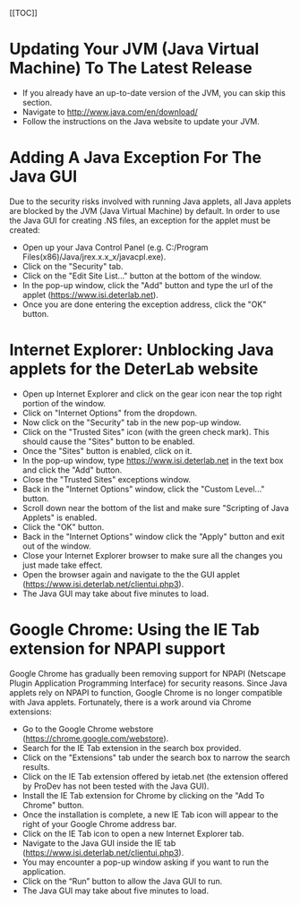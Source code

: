 
[[TOC]]

# Updating Your JVM (Java Virtual Machine) To The Latest Release
* If you already have an up-to-date version of the JVM, you can skip this section.
* Navigate to http://www.java.com/en/download/
* Follow the instructions on the Java website to update your JVM.

# Adding A Java Exception For The Java GUI
Due to the security risks involved with running Java applets, all Java applets are blocked by the JVM (Java Virtual Machine) by default. In order to use the Java GUI for creating .NS files, an exception for the applet must be created:

* Open up your Java Control Panel (e.g. C:/Program Files(x86)/Java/jrex.x.x_x/javacpl.exe).
* Click on the "Security" tab.
* Click on the "Edit Site List..." button at the bottom of the window.
* In the pop-up window, click the "Add" button and type the url of the applet (https://www.isi.deterlab.net).
* Once you are done entering the exception address, click the "OK" button.

# Internet Explorer: Unblocking Java applets for the DeterLab website
* Open up Internet Explorer and click on the gear icon near the top right portion of the window.
* Click on "Internet Options" from the dropdown.
* Now click on the "Security" tab in the new pop-up window.
* Click on the "Trusted Sites" icon (with the green check mark). This should cause the "Sites" button to be enabled.
* Once the "Sites" button is enabled, click on it.
* In the pop-up window, type https://www.isi.deterlab.net in the text box and click the "Add" button.
* Close the "Trusted Sites" exceptions window.
* Back in the "Internet Options" window, click the "Custom Level..." button.
* Scroll down near the bottom of the list and make sure "Scripting of Java Applets" is enabled.
* Click the "OK" button.
* Back in the "Internet Options" window click the "Apply" button and exit out of the window.
* Close your Internet Explorer browser to make sure all the changes you just made take effect.
* Open the browser again and navigate to the the GUI applet (https://www.isi.deterlab.net/clientui.php3).
* The Java GUI may take about five minutes to load.

# Google Chrome: Using the IE Tab extension for NPAPI support
Google Chrome has gradually been removing support for NPAPI (Netscape Plugin Application Programming Interface) for security reasons. Since Java applets rely on NPAPI to function, Google Chrome is no longer compatible with Java applets. Fortunately, there is a work around via Chrome extensions:

* Go to the Google Chrome webstore (https://chrome.google.com/webstore).
* Search for the IE Tab extension in the search box provided.
* Click on the "Extensions" tab under the search box to narrow the search results.
* Click on the IE Tab extension offered by ietab.net (the extension offered by ProDev has not been tested with the Java GUI).
* Install the IE Tab extension for Chrome by clicking on the "Add To Chrome" button.
* Once the installation is complete, a new IE Tab icon will appear to the right of your Google Chrome address bar.
* Click on the IE Tab icon to open a new Internet Explorer tab.
* Navigate to the Java GUI inside the IE tab (https://www.isi.deterlab.net/clientui.php3).
* You may encounter a pop-up window asking if you want to run the application.
* Click on the “Run” button to allow the Java GUI to run.
* The Java GUI may take about five minutes to load.